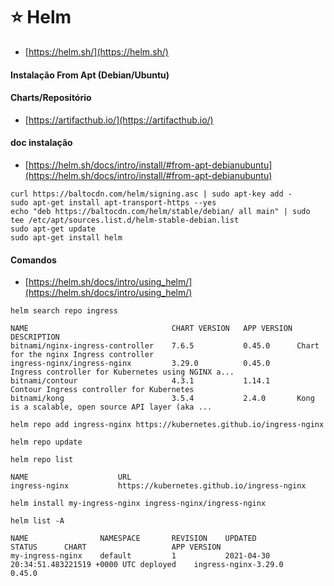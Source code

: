 # ⭐ Helm

- [https://helm.sh/](https://helm.sh/)

#### Instalação From Apt (Debian/Ubuntu)

#### Charts/Repositório

- [https://artifacthub.io/](https://artifacthub.io/)

#### doc instalação

- [https://helm.sh/docs/intro/install/#from-apt-debianubuntu](https://helm.sh/docs/intro/install/#from-apt-debianubuntu)

```
curl https://baltocdn.com/helm/signing.asc | sudo apt-key add -
sudo apt-get install apt-transport-https --yes
echo "deb https://baltocdn.com/helm/stable/debian/ all main" | sudo tee /etc/apt/sources.list.d/helm-stable-debian.list
sudo apt-get update
sudo apt-get install helm
```

#### Comandos

- [https://helm.sh/docs/intro/using_helm/](https://helm.sh/docs/intro/using_helm/)

```
helm search repo ingress
```

```
NAME                            	CHART VERSION	APP VERSION	DESCRIPTION
bitnami/nginx-ingress-controller	7.6.5        	0.45.0     	Chart for the nginx Ingress controller
ingress-nginx/ingress-nginx     	3.29.0       	0.45.0     	Ingress controller for Kubernetes using NGINX a...
bitnami/contour                 	4.3.1        	1.14.1     	Contour Ingress controller for Kubernetes
bitnami/kong                    	3.5.4        	2.4.0      	Kong is a scalable, open source API layer (aka ...
```

```
helm repo add ingress-nginx https://kubernetes.github.io/ingress-nginx

helm repo update

helm repo list
```

```
NAME                	URL
ingress-nginx       	https://kubernetes.github.io/ingress-nginx
```

```
helm install my-ingress-nginx ingress-nginx/ingress-nginx
```

```
helm list -A
```

```
NAME            	NAMESPACE    	REVISION	UPDATED                                	STATUS  	CHART               	APP VERSION
my-ingress-nginx	default     	1       	2021-04-30 20:34:51.483221519 +0000 UTC	deployed	ingress-nginx-3.29.0	0.45.0
```

